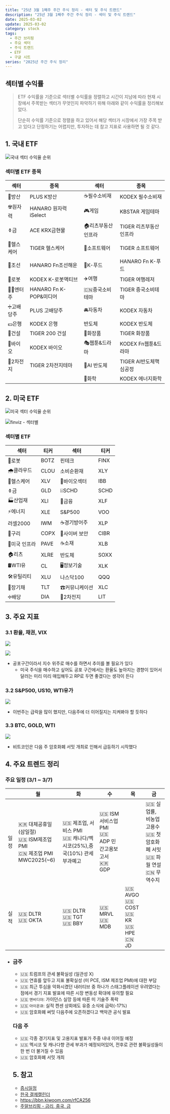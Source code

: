 ```yaml
---
title: "25년 3월 1째주 주간 주식 정리 - 섹터 및 주식 트랜드"
description: "25년 3월 1째주 주간 주식 정리 - 섹터 및 주식 트랜드"
date: 2025-03-02
update: 2025-03-02
category: stock
tags:
  - 주간 브리핑
  - 주요 섹터
  - 주식 트랜드
  - ETF
  - 구글 시트
series: "2025년 주간 주식 정리"
---
```


## 섹터별 수익률

> ETF 수익률을 기준으로 섹터별 수익률을 정렬하고 시간이 지남에 따라 현재 시장에서 주목받는 섹터가 무엇인지 파악하기 위해 아래와 같이 수익률을 정리해보았다.
>
> 단순히 수익률 기준으로 정렬을 하고 있어서 해당 섹터가 시장에서 가장 주목 받고 있다고 단정하기는 어렵지만, 투자하는 데 참고 지표로 사용하면 될 것 같다.

## 1. 국내 ETF

![국내 섹터 수익율 순위](image-20250303144406567.png)

### 섹터별 ETF 종목

| **섹터** | **종목**               | **섹터**      | **종목**              |
| ---------- | ---------------------- | ----------------- | ---------------------- |
| 🔫방산      | PLUS K방산             | ☕️필수소비재       | KODEX 필수소비재       |
| ☢️원자력    | HANARO 원자력iSelect   | 🎮게임             | KBSTAR 게임테마        |
| ⚱️금        | ACE KRX금현물          | 🏠리츠부동산인프라 | TIGER 리츠부동산인프라 |
| 🏥헬스케어  | TIGER 헬스케어         | 💾소프트웨어       | TIGER 소프트웨어       |
| 🚢조선      | HANARO Fn조선해운      | 🍕K-푸드           | HANARO Fn K-푸드       |
| 🤖로봇      | KODEX K-로봇액티브     | ✈️여행             | TIGER 여행레저         |
| 👩‍🎤엔터주   | HANARO Fn K-POP&미디어 | 🇨🇳중국소비테마    | TIGER 중국소비테마     |
| ➗고배당주  | PLUS 고배당주          | 🚘자동차           | KODEX 자동차           |
| 💵은행      | KODEX 은행             | 반도체            | KODEX 반도체           |
| 🚧건설      | TIGER 200 건설         | 💄화장품           | TIGER 화장품           |
| 🧬바이오    | KODEX 바이오           | 🎭웹툰&드라마      | KODEX Fn웹툰&드라마    |
| 🪫2차전지   | TIGER 2차전지테마      | 🤖AI 반도체        | TIGER AI반도체핵심공정 |
|            |                        | 🧪화학             | KODEX 에너지화학       |

## 2. 미국 ETF

![미국 섹터 수익율 순위](image-20250303144431081.png)

![finviz - 섹터별](image-20250303144507580.png)

### 섹터별 ETF

| 섹터         | **티커** | **섹터**      | **티커** |
| ------------ | -------- | ------------- | -------- |
| 🤖로봇        | BOTZ     | 핀테크        | FINX     |
| 🌧️클라우드    | CLOU     | 소비순환재    | XLY      |
| 🏥헬스케어    | XLV      | 🧬바이오섹터   | IBB      |
| ⚱️금          | GLD      | ⌹SCHD         | SCHD     |
| 🏭산업재      | XLI      | 🏦금융         | XLF      |
| ⚡️에너지      | XLE      | S&P500        | VOO      |
| 러셀2000     | IWM      | ☕️경기방어주   | XLP      |
| 🔌구리        | COPX     | 🔐사이버 보안  | CIBR     |
| 🌉미국 인프라 | PAVE     | ☕️소재         | XLB      |
| 🏠리츠        | XLRE     | 반도체        | SOXX     |
| 🛢️WTI유       | CL       | 🖥️정보기술     | XLK      |
| 🛠️유틸리티    | XLU      | 나스닥100     | QQQ      |
| 📄장기채      | TLT      | ☎커뮤니케이션 | XLC      |
| ➗배당        | DIA      | 🪫2차전지      | LIT      |



## 3. 주요 지표

### 3.1 환율, 채권, VIX

![](image-20250303144937919.png)

![](image-20250303144950413.png)

- 공포구간이라서 지수 위주로 매수를 하면서 추이를 볼 필요가 있다
  - 미국 주식을 매수하고 싶어도 공포 구간에서는 환율도 높아지는 경향이 있어서 달러는 미리 미리 매입해두고 RP로 두면 좋겠다는 생각이 든다

### 3.2 S&P500, US10, WTI유가

![](image-20250303145003368.png)

- 이번주는 급락을 많이 했지만, 다음주에 더 이어질지는 지켜봐야 할 듯하다

### 3.3 BTC, GOLD, WTI

![](image-20250303145024624.png)

- 비트코인은 다음 주 암호화폐 서밋 개최로 인해서 급등하기 시작했다

## 4. 주요 트렌드 정리

### 주요 일정 (3/1 ~ 3/7)

|      | 월                                                           | 화                                                           | 수                                                      | 목                                                 | 금                                                           |
| ---- | ------------------------------------------------------------ | ------------------------------------------------------------ | ------------------------------------------------------- | -------------------------------------------------- | ------------------------------------------------------------ |
| 일정 | 🇰🇷 대체공휴일(삼일절)<br/>🇺🇸 ISM제조업PMI<br/>🇨🇳 제조업 PMI<br/>MWC2025(~6) | 🇺🇸 제조업, 서비스 PMI<br/>🇺🇸 캐나다/멕시코(25%),중국(10%) 관세 부과예고 | 🇺🇸 ISM서비스업 PMI<br/>🇺🇸 ADP 민간고용보고서<br/>🇰🇷 GDP |                                                    | 🇺🇸 실업률, 비농업 고용수<br/>🇺🇸 첫 암호화폐 서밋<br/>🇺🇸 파월 연설<br/>🇨🇳 무역수지 |
| 실적 | 🇺🇸 DLTR<br/>🇺🇸 OKTA                                          | 🇺🇸 DLTR<br/>🇺🇸 TGT<br/>🇺🇸 BBY                                | 🇺🇸 MRVL<br/>🇺🇸 MDB                                      | 🇺🇸 AVGO<br/>🇺🇸 COST<br/>🇺🇸 KR<br/>🇺🇸 HPE<br/>🇨🇳 JD |                                                              |

- ### **금주**

  - 🇺🇸 트럼프의 관세 불확실성 (일관성 X)
  - 🇺🇸 연휴를 앞두고 지표 불확실성 (미 PCE, ISM 제조업 PMI)에 대한 부담
  - 🇺🇸 최근 투심을 악화시켰던 내러티브 중 하나가 스태그플레이션 우려였다는 점에서 경기 지표 발표에 따른 시장 변동성 확대에 유의할 필요
  - 🇺🇸 `엔비디아`: 가이던스 실망 등에 따른 미 기술주 폭락
  - 🇺🇸 `아이온큐`: 실적 켄센 상회에도 유증 소식에 급락(-17%)
  - 🇺🇸 암호화폐 써밋 다음주에 오픈하겠다고 백악관 공식 발표

  ### **다음 주**

  - 🇺🇸 각종 경기지표 및 고용지표 발표가 주중 내내 이어질 예정
  - 🇺🇸 멕시코 및 캐나다향 관세 부과가 예정되어있어, 전후로 관련 불확실성들이 한 번 더 불거질 수 있음
  - 🇺🇸 암호화폐 서밋 개최

  

  ## 5. 참고

  - [증시일정](https://securities.miraeasset.com/hkr/hkr1003/n13.do)
  - [한국 결제캘린더](https://kr.investing.com/economic-calendar/)
  - https://bbn.kiwoom.com/rfCA256
  - [주말브리핑 - 금리, 중국, 금](https://contents.premium.naver.com/hsacademy/hsacademy1/contents/250216155810859os)
